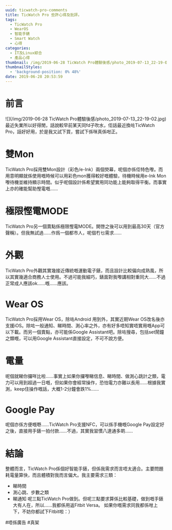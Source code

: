 ```yaml
---
uuid: ticwatch-pro-comments
title: TicWatch Pro 些許心得及批評。
tags:
  - TicWatch Pro
  - WearOS
  - 智能手錶
  - Smart Watch
  - 心得
categories:
  - IT及Linux綜合
  - 產品心得
thumbnail: /img/2019-06-28 TicWatch Pro體驗後感/photo_2019-07-13_22-19-02.jpg
thumbnailStyles:
  - 'background-position: 0% 48%'
date: 2019-06-28 20:53:59
---
```

# 前言
![](/img/2019-06-28 TicWatch Pro體驗後感/photo_2019-07-13_22-19-02.jpg)
最近失業所以好得閒，話說較早前某天同fd子吹水，佢話最近換咗TicWatch Pro，話好好用，於是我又試下買，嘗試下係咪真係咁正。

# 雙Mon
TicWatch Pro採用雙Mon設計（彩色/e-Ink）兩個熒幕，呢個亦係佢特色嚟。而用意明顯就係使用嘅時候可以用彩色mon獲得較好嘅體驗，待機時候用e-Ink Mon嚟待機並維持顯示時間。似乎呢個設計係希望實用同功能上能夠取得平衡。而事實上亦的確能幫助慳電嘅……

# 極限慳電MODE
TicWatch Pro另一個賣點係極限慳電MODE。開啓之後可以用到最高30天（官方聲稱）。但我無試過……作爲一個都市人，呢個冇乜需求……

# 外觀
TicWatch Pro外觀其實幾接近傳統嘅運動電子錶，而且設計比較偏向成熟風，所以其實幾適合商務人士使用。不過可能我細巧，錶面對我嚟講相對重同大……不過正常成人應該ok……嘅……應該。

# Wear OS
TicWatch Pro採用Wear OS，除咗Android 用到外，其實近期Wear OS改名後亦支援iOS。除咗一般通知、睇時間、測心率之外，亦有好多唔知實唔實用嘅App可以下載。而另一個賣點，亦可能係Google Assistant吧。除咗搜尋，包括set鬧鐘之類嘅，可以用Google Assistant直接設定，不可不說方便。

# 電量
呢個就睇你攞咩比啦……事實上如果你攞嚟睇信息、睇時間、做測心跳計之類，電力可以用到超過一日嘅，但如果你會經常操作，恐怕電力亦難以長用……根據我實測，keep住操作嘅話，大概1-2分鐘會跌1%……

# Google Pay
呢個亦係方便嘅嘢……TicWatch Pro支援NFC，可以係手機嘅Google Pay設定好之後，直接用手錶一拍付款……不過，其實我習慣八達通多啲……

# 結論
整體而言，TicWatch Pro係個好智能手錶，但係我需求而言唔太適合。主要問題耗電量算快，而且體積對我而言偏大。我主要需求三類：
 - 睇時間
 - 測心跳、步數之類
 - 睇通知
 呢三點TicWatch Pro做到。但呢三點要求算係比較基礎，做到嘅手錶大有人在，所以……我都係用返Fitbit Versa。
 如果你嘅需求同我都係咁上下，不妨你都試下Fitbit啦：）
 
 #唔係廣告 #真架
